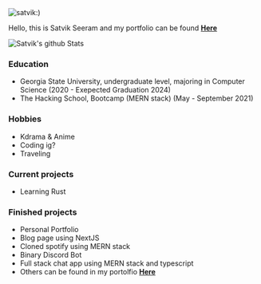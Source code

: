



<img src="https://komarev.com/ghpvc/?username=satvik-1203" alt="satvik:)" />

<p>Hello, this is Satvik Seeram and my portfolio can be found <a href="https://isatvik.com/" target="_blank" ><strong>Here</strong></a>

 

<!-- ![Satvik's github Stats](http://github-readme-stats.vercel.app/api?username=satvik-1203&theme=tokyonight&count_private=true)  -->

![Satvik's github Stats](https://github-readme-stats.vercel.app/api/top-langs/?username=satvik-1203&show_icons=true&hide_border=true&layout=compact&langs_count=8&theme=tokyonight&count_private=true) 

### Education ###

-  Georgia State University, undergraduate level, majoring in Computer Science <wbr>(2020 - Exepected Graduation 2024)<wbr>
-  The Hacking School, Bootcamp (MERN stack) <wbr>(May - September 2021)<wbr>
 

### Hobbies ###

- Kdrama & Anime
- Coding ig? 
- Traveling 
 
 
### Current projects ###

- Learning Rust 


### Finished projects ###

- Personal Portfolio
- Blog page using NextJS
- Cloned spotify using MERN stack
- Binary Discord Bot
- Full stack chat app using MERN stack and typescript
- Others can be found in my portolfio <a href="https://isatvik.com/" target="_blank" ><strong>Here</strong></a>




